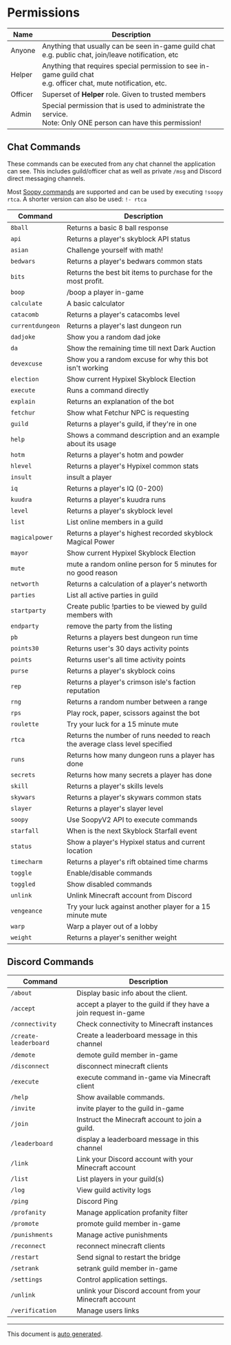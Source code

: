# Permissions

| Name    | Description                                                                                                        |
| ------- | ------------------------------------------------------------------------------------------------------------------ |
| Anyone  | Anything that usually can be seen in-game guild chat<br> e.g. public chat, join/leave notification, etc            |
| Helper  | Anything that requires special permission to see in-game guild chat<br> e.g. officer chat, mute notification, etc. |
| Officer | Superset of **Helper** role. Given to trusted members                                                              |
| Admin   | Special permission that is used to administrate the service.<br> Note: Only ONE person can have this permission!   |

## Chat Commands

These commands can be executed from any chat channel the application can see.
This includes guild/officer chat as well as private `/msg` and Discord direct messaging channels.

Most [Soopy commands](https://soopy.dev/commands) are supported and can be used by executing `!soopy rtca`.
A shorter version can also be used: `!- rtca`

| Command          | Description                                                                        |
| ---------------- | ---------------------------------------------------------------------------------- |
| `8ball`          | Returns a basic 8 ball response                                                    |
| `api`            | Returns a player's skyblock API status                                             |
| `asian`          | Challenge yourself with math!                                                      |
| `bedwars`        | Returns a player's bedwars common stats                                            |
| `bits`           | Returns the best bit items to purchase for the most profit.                        |
| `boop`           | /boop a player in-game                                                             |
| `calculate`      | A basic calculator                                                                 |
| `catacomb`       | Returns a player's catacombs level                                                 |
| `currentdungeon` | Returns a player's last dungeon run                                                |
| `dadjoke`        | Show you a random dad joke                                                         |
| `da`             | Show the remaining time till next Dark Auction                                     |
| `devexcuse`      | Show you a random excuse for why this bot isn't working                            |
| `election`       | Show current Hypixel Skyblock Election                                             |
| `execute`        | Runs a command directly                                                            |
| `explain`        | Returns an explanation of the bot                                                  |
| `fetchur`        | Show what Fetchur NPC is requesting                                                |
| `guild`          | Returns a player's guild, if they're in one                                        |
| `help`           | Shows a command description and an example about its usage                         |
| `hotm`           | Returns a player's hotm and powder                                                 |
| `hlevel`         | Returns a player's Hypixel common stats                                            |
| `insult`         | insult a player                                                                    |
| `iq`             | Returns a player's IQ (0-200)                                                      |
| `kuudra`         | Returns a player's kuudra runs                                                     |
| `level`          | Returns a player's skyblock level                                                  |
| `list`           | List online members in a guild                                                     |
| `magicalpower`   | Returns a player's highest recorded skyblock Magical Power                         |
| `mayor`          | Show current Hypixel Skyblock Election                                             |
| `mute`           | mute a random online person for 5 minutes for no good reason                       |
| `networth`       | Returns a calculation of a player's networth                                       |
| `parties`        | List all active parties in guild                                                   |
| `startparty`     | Create public !parties to be viewed by guild members with <count> <time> <purpose> |
| `endparty`       | remove the party from the listing                                                  |
| `pb`             | Returns a players best dungeon run time                                            |
| `points30`       | Returns user's 30 days activity points                                             |
| `points`         | Returns user's all time activity points                                            |
| `purse`          | Returns a player's skyblock coins                                                  |
| `rep`            | Returns a player's crimson isle's faction reputation                               |
| `rng`            | Returns a random number between a range                                            |
| `rps`            | Play rock, paper, scissors against the bot                                         |
| `roulette`       | Try your luck for a 15 minute mute                                                 |
| `rtca`           | Returns the number of runs needed to reach the average class level specified       |
| `runs`           | Returns how many dungeon runs a player has done                                    |
| `secrets`        | Returns how many secrets a player has done                                         |
| `skill`          | Returns a player's skills levels                                                   |
| `skywars`        | Returns a player's skywars common stats                                            |
| `slayer`         | Returns a player's slayer level                                                    |
| `soopy`          | Use SoopyV2 API to execute commands                                                |
| `starfall`       | When is the next Skyblock Starfall event                                           |
| `status`         | Show a player's Hypixel status and current location                                |
| `timecharm`      | Returns a player's rift obtained time charms                                       |
| `toggle`         | Enable/disable commands                                                            |
| `toggled`        | Show disabled commands                                                             |
| `unlink`         | Unlink Minecraft account from Discord                                              |
| `vengeance`      | Try your luck against another player for a 15 minute mute                          |
| `warp`           | Warp a player out of a lobby                                                       |
| `weight`         | Returns a player's senither weight                                                 |

## Discord Commands

| Command               | Description                                                      |
| --------------------- | ---------------------------------------------------------------- |
| `/about`              | Display basic info about the client.                             |
| `/accept`             | accept a player to the guild if they have a join request in-game |
| `/connectivity`       | Check connectivity to Minecraft instances                        |
| `/create-leaderboard` | Create a leaderboard message in this channel                     |
| `/demote`             | demote guild member in-game                                      |
| `/disconnect`         | disconnect minecraft clients                                     |
| `/execute`            | execute command in-game via Minecraft client                     |
| `/help`               | Show available commands.                                         |
| `/invite`             | invite player to the guild in-game                               |
| `/join`               | Instruct the Minecraft account to join a guild.                  |
| `/leaderboard`        | display a leaderboard message in this channel                    |
| `/link`               | Link your Discord account with your Minecraft account            |
| `/list`               | List players in your guild(s)                                    |
| `/log`                | View guild activity logs                                         |
| `/ping`               | Discord Ping                                                     |
| `/profanity`          | Manage application profanity filter                              |
| `/promote`            | promote guild member in-game                                     |
| `/punishments`        | Manage active punishments                                        |
| `/reconnect`          | reconnect minecraft clients                                      |
| `/restart`            | Send signal to restart the bridge                                |
| `/setrank`            | setrank guild member in-game                                     |
| `/settings`           | Control application settings.                                    |
| `/unlink`             | unlink your Discord account from your Minecraft account          |
| `/verification`       | Manage users links                                               |

---

This document is [auto generated](../scripts/generate-documentation.ts).
